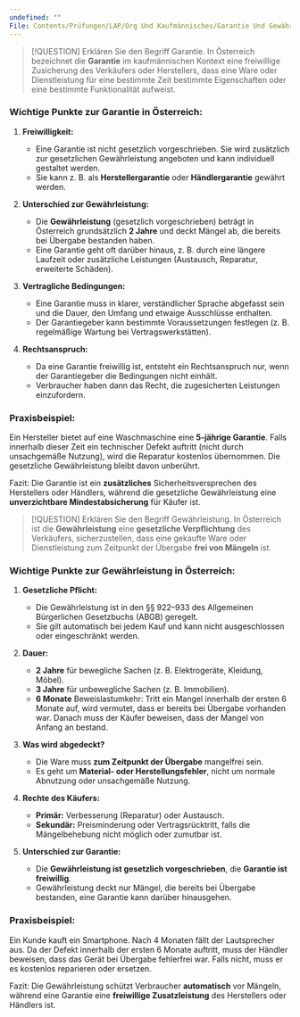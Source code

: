 ```yaml
---
undefined: ""
File: Contents/Prüfungen/LAP/Org Und Kaufmännisches/Garantie Und Gewährleistung.md
---
```


> [!QUESTION] Erklären Sie den Begriff Garantie.
> In Österreich bezeichnet die **Garantie** im kaufmännischen Kontext eine freiwillige Zusicherung des Verkäufers oder Herstellers, dass eine Ware oder Dienstleistung für eine bestimmte Zeit bestimmte Eigenschaften oder eine bestimmte Funktionalität aufweist.
### **Wichtige Punkte zur Garantie in Österreich:**

1. **Freiwilligkeit:**
    
    - Eine Garantie ist nicht gesetzlich vorgeschrieben. Sie wird zusätzlich zur gesetzlichen Gewährleistung angeboten und kann individuell gestaltet werden.
    - Sie kann z. B. als **Herstellergarantie** oder **Händlergarantie** gewährt werden.
2. **Unterschied zur Gewährleistung:**
    
    - Die **Gewährleistung** (gesetzlich vorgeschrieben) beträgt in Österreich grundsätzlich **2 Jahre** und deckt Mängel ab, die bereits bei Übergabe bestanden haben.
    - Eine Garantie geht oft darüber hinaus, z. B. durch eine längere Laufzeit oder zusätzliche Leistungen (Austausch, Reparatur, erweiterte Schäden).
3. **Vertragliche Bedingungen:**
    
    - Eine Garantie muss in klarer, verständlicher Sprache abgefasst sein und die Dauer, den Umfang und etwaige Ausschlüsse enthalten.
    - Der Garantiegeber kann bestimmte Voraussetzungen festlegen (z. B. regelmäßige Wartung bei Vertragswerkstätten).
4. **Rechtsanspruch:**
    
    - Da eine Garantie freiwillig ist, entsteht ein Rechtsanspruch nur, wenn der Garantiegeber die Bedingungen nicht einhält.
    - Verbraucher haben dann das Recht, die zugesicherten Leistungen einzufordern.

### **Praxisbeispiel:**

Ein Hersteller bietet auf eine Waschmaschine eine **5-jährige Garantie**. Falls innerhalb dieser Zeit ein technischer Defekt auftritt (nicht durch unsachgemäße Nutzung), wird die Reparatur kostenlos übernommen. Die gesetzliche Gewährleistung bleibt davon unberührt.

Fazit: Die Garantie ist ein **zusätzliches** Sicherheitsversprechen des Herstellers oder Händlers, während die gesetzliche Gewährleistung eine **unverzichtbare Mindestabsicherung** für Käufer ist.

> [!QUESTION] Erklären Sie den Begriff Gewährleistung.
> In Österreich ist die **Gewährleistung** eine **gesetzliche Verpflichtung** des Verkäufers, sicherzustellen, dass eine gekaufte Ware oder Dienstleistung zum Zeitpunkt der Übergabe **frei von Mängeln** ist.
### **Wichtige Punkte zur Gewährleistung in Österreich:**

1. **Gesetzliche Pflicht:**
    
    - Die Gewährleistung ist in den §§ 922–933 des Allgemeinen Bürgerlichen Gesetzbuchs (ABGB) geregelt.
    - Sie gilt automatisch bei jedem Kauf und kann nicht ausgeschlossen oder eingeschränkt werden.
2. **Dauer:**
    
    - **2 Jahre** für bewegliche Sachen (z. B. Elektrogeräte, Kleidung, Möbel).
    - **3 Jahre** für unbewegliche Sachen (z. B. Immobilien).
    - **6 Monate** Beweislastumkehr: Tritt ein Mangel innerhalb der ersten 6 Monate auf, wird vermutet, dass er bereits bei Übergabe vorhanden war. Danach muss der Käufer beweisen, dass der Mangel von Anfang an bestand.
3. **Was wird abgedeckt?**
    
    - Die Ware muss **zum Zeitpunkt der Übergabe** mangelfrei sein.
    - Es geht um **Material- oder Herstellungsfehler**, nicht um normale Abnutzung oder unsachgemäße Nutzung.
4. **Rechte des Käufers:**
    
    - **Primär:** Verbesserung (Reparatur) oder Austausch.
    - **Sekundär:** Preisminderung oder Vertragsrücktritt, falls die Mängelbehebung nicht möglich oder zumutbar ist.
5. **Unterschied zur Garantie:**
    
    - Die **Gewährleistung ist gesetzlich vorgeschrieben**, die **Garantie ist freiwillig**.
    - Gewährleistung deckt nur Mängel, die bereits bei Übergabe bestanden, eine Garantie kann darüber hinausgehen.

### **Praxisbeispiel:**

Ein Kunde kauft ein Smartphone. Nach 4 Monaten fällt der Lautsprecher aus. Da der Defekt innerhalb der ersten 6 Monate auftritt, muss der Händler beweisen, dass das Gerät bei Übergabe fehlerfrei war. Falls nicht, muss er es kostenlos reparieren oder ersetzen.

Fazit: Die Gewährleistung schützt Verbraucher **automatisch** vor Mängeln, während eine Garantie eine **freiwillige Zusatzleistung** des Herstellers oder Händlers ist.
